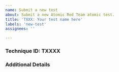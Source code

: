 ```yaml
---
name: Submit a new test
about: Submit a new Atomic Red Team atomic test.
title: 'TXXX: Your test name here'
labels: 'new-test'
assignees: ''

---
```


<!--
For reference, check out this article that explains how to properly submit a new atomic test: https://www.atomicredteam.io/atomic-red-team/docs/designing-atomic-tests.
-->

### Technique ID: TXXXX

### Additional Details
<!--
Anything you'd like to share or explain that isn't represented in the contents of the YAML-based test definition.
-->
